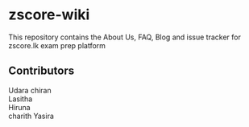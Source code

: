 # zscore-wiki

This repository contains the About Us, FAQ, Blog and issue tracker for zscore.lk exam prep platform

## Contributors

Udara
chiran	
Lasitha		
Hiruna	
charith
Yasira
